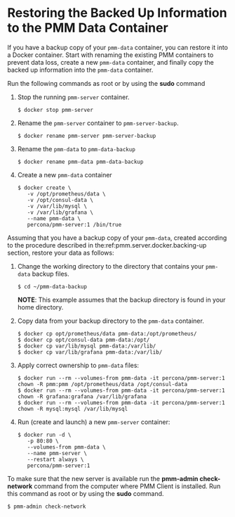 # Restoring the Backed Up Information to the PMM Data Container

If you have a backup copy of your `pmm-data` container, you can restore it into a Docker container. Start with renaming the existing PMM containers to prevent data loss, create a new `pmm-data` container, and finally copy the backed up information into the `pmm-data` container.

Run the following commands as root or by using the **sudo** command

1. Stop the running `pmm-server` container.

    ```
    $ docker stop pmm-server
    ```

2. Rename the `pmm-server` container to `pmm-server-backup`.

    ```
    $ docker rename pmm-server pmm-server-backup
    ```

3. Rename the `pmm-data` to `pmm-data-backup`

    ```
    $ docker rename pmm-data pmm-data-backup
    ```

4. Create a new `pmm-data` container

    ```
    $ docker create \
       -v /opt/prometheus/data \
       -v /opt/consul-data \
       -v /var/lib/mysql \
       -v /var/lib/grafana \
       --name pmm-data \
       percona/pmm-server:1 /bin/true
    ```

Assuming that you have a backup copy of your `pmm-data`, created according to the procedure described in the:ref:pmm.server.docker.backing-up section, restore your data as follows:

1. Change the working directory to the directory that contains your `pmm-data` backup files.

    ```
    $ cd ~/pmm-data-backup
    ```

    **NOTE**: This example assumes that the backup directory is found in your home directory.

2. Copy data from your backup directory to the `pmm-data` container.

    ```
    $ docker cp opt/prometheus/data pmm-data:/opt/prometheus/
    $ docker cp opt/consul-data pmm-data:/opt/
    $ docker cp var/lib/mysql pmm-data:/var/lib/
    $ docker cp var/lib/grafana pmm-data:/var/lib/
    ```

3. Apply correct ownership to `pmm-data` files:

    ```
    $ docker run --rm --volumes-from pmm-data -it percona/pmm-server:1 chown -R pmm:pmm /opt/prometheus/data /opt/consul-data
    $ docker run --rm --volumes-from pmm-data -it percona/pmm-server:1 chown -R grafana:grafana /var/lib/grafana
    $ docker run --rm --volumes-from pmm-data -it percona/pmm-server:1 chown -R mysql:mysql /var/lib/mysql
    ```

4. Run (create and launch) a new `pmm-server` container:

    ```
    $ docker run -d \
       -p 80:80 \
       --volumes-from pmm-data \
       --name pmm-server \
       --restart always \
       percona/pmm-server:1
    ```

To make sure that the new server is available run the **pmm-admin check-network** command from the computer where PMM Client is installed. Run this command as root or by using the **sudo** command.

```
$ pmm-admin check-network
```
